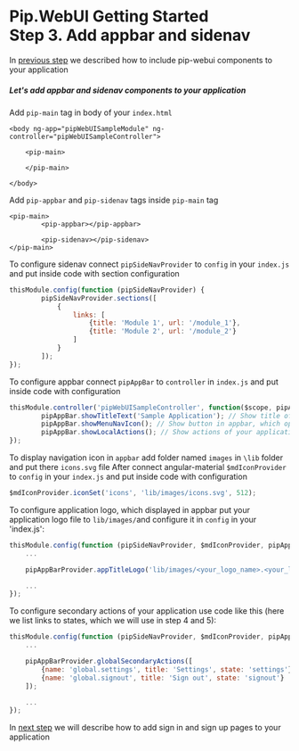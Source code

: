 # Pip.WebUI Getting Started <br/> Step 3. Add appbar and sidenav

In [previous step](https://github.com/pip-webui/pip-webui-sample/blob/master/step2/Readme.md) we described how to include pip-webui components to your application

##### Let's add appbar and sidenav components to your application

Add `pip-main` tag in body of your `index.html`

```markup
<body ng-app="pipWebUISampleModule" ng-controller="pipWebUISampleController">

    <pip-main>

    </pip-main>

</body>
```

Add `pip-appbar` and `pip-sidenav` tags inside `pip-main` tag

```markup
<pip-main>
        <pip-appbar></pip-appbar>

        <pip-sidenav></pip-sidenav>
</pip-main>
```

To configure sidenav connect `pipSideNavProvider` to `config` in your `index.js` and put inside code with section configuration  

```javascript
thisModule.config(function (pipSideNavProvider) {
        pipSideNavProvider.sections([
            {
                links: [
                    {title: 'Module 1', url: '/module_1'},
                    {title: 'Module 2', url: '/module_2'}
                ]
            }
        ]);
});
```

To configure appbar connect `pipAppBar` to `controller` in `index.js` and put inside code with configuration 

```javascript
thisModule.controller('pipWebUISampleController', function($scope, pipAppBar) {
        pipAppBar.showTitleText('Sample Application'); // Show title of application or specific page
        pipAppBar.showMenuNavIcon(); // Show button in appbar, which open sidenav
        pipAppBar.showLocalActions(); // Show actions of your application
});
```

To display navigation icon in `appbar` add folder named `images` in `\lib` folder and put there `icons.svg` file
After connect angular-material `$mdIconProvider` to `config` in your `index.js` and put inside code with configuration

```javascript
$mdIconProvider.iconSet('icons', 'lib/images/icons.svg', 512);
```

To configure application logo, which displayed in appbar put your application logo file to `lib/images/`and configure it in `config` in your 'index.js':

```javascript
thisModule.config(function (pipSideNavProvider, $mdIconProvider, pipAppBarProvider) {
    ...

    pipAppBarProvider.appTitleLogo('lib/images/<your_logo_name>.<your_logo_format>');

    ... 
});
```

To configure secondary actions of your application use code like this (here we list links to states, which we will use in step 4 and 5):

```javascript
thisModule.config(function (pipSideNavProvider, $mdIconProvider, pipAppBarProvider) {
    ...

    pipAppBarProvider.globalSecondaryActions([
        {name: 'global.settings', title: 'Settings', state: 'settings'},
        {name: 'global.signout', title: 'Sign out', state: 'signout'}
    ]);

    ... 
});
```

In [next step](https://github.com/pip-webui/pip-webui-sample/blob/master/step4/Readme.md) we will describe how to add sign in and sign up pages to your application
